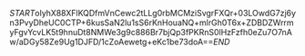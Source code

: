 $START$olyhX88XFlKQDfmVnCewc2tLLg0rbMCMziSvgrFXQr+03LOwdG7zj6yn3PvyDheUC0CTP+6kusSaN2lu1sS6rKnHouaNQ+mlrGh0T6x+ZDBDZWrrmyFgvYcvLK5t9hnuDt8NMWe3g9c886Br7bjQp3fPKRnS0lHzFzfh0eZu7O7nAw/aDGy58Ze9Ug1DJFD/1cZoAewetg+eKc1be73doA==$END$